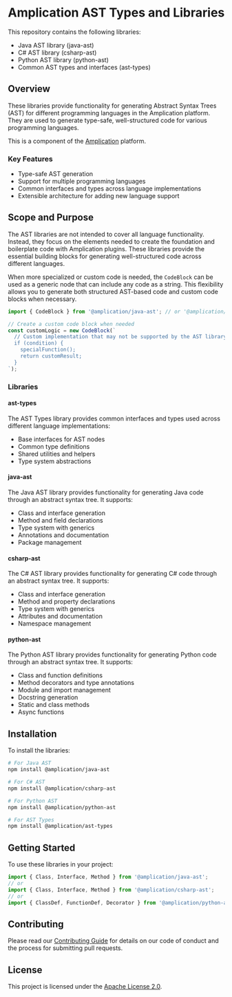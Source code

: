 # Amplication AST Types and Libraries

This repository contains the following libraries:

- Java AST library (java-ast)
- C# AST library (csharp-ast)
- Python AST library (python-ast)
- Common AST types and interfaces (ast-types)

## Overview

These libraries provide functionality for generating Abstract Syntax Trees (AST) for different programming languages in the Amplication platform. They are used to generate type-safe, well-structured code for various programming languages.

This is a component of the [Amplication](https://github.com/amplication/amplication) platform.

### Key Features

- Type-safe AST generation
- Support for multiple programming languages
- Common interfaces and types across language implementations
- Extensible architecture for adding new language support

## Scope and Purpose

The AST libraries are not intended to cover all language functionality. Instead, they focus on the elements needed to create the foundation and boilerplate code with Amplication plugins. These libraries provide the essential building blocks for generating well-structured code across different languages.

When more specialized or custom code is needed, the `CodeBlock` can be used as a generic node that can include any code as a string. This flexibility allows you to generate both structured AST-based code and custom code blocks when necessary.

```typescript
import { CodeBlock } from '@amplication/java-ast'; // or '@amplication/csharp-ast' or '@amplication/python-ast'

// Create a custom code block when needed
const customLogic = new CodeBlock(`
  // Custom implementation that may not be supported by the AST library directly
  if (condition) {
    specialFunction();
    return customResult;
  }
`);

```

### Libraries

#### ast-types
The AST Types library provides common interfaces and types used across different language implementations:
- Base interfaces for AST nodes
- Common type definitions
- Shared utilities and helpers
- Type system abstractions

#### java-ast
The Java AST library provides functionality for generating Java code through an abstract syntax tree. It supports:
- Class and interface generation
- Method and field declarations
- Type system with generics
- Annotations and documentation
- Package management

#### csharp-ast
The C# AST library provides functionality for generating C# code through an abstract syntax tree. It supports:
- Class and interface generation
- Method and property declarations
- Type system with generics
- Attributes and documentation
- Namespace management

#### python-ast
The Python AST library provides functionality for generating Python code through an abstract syntax tree. It supports:
- Class and function definitions
- Method decorators and type annotations
- Module and import management
- Docstring generation
- Static and class methods
- Async functions

## Installation

To install the libraries:

```bash
# For Java AST
npm install @amplication/java-ast

# For C# AST
npm install @amplication/csharp-ast

# For Python AST
npm install @amplication/python-ast

# For AST Types
npm install @amplication/ast-types
```

## Getting Started

To use these libraries in your project:

```typescript
import { Class, Interface, Method } from '@amplication/java-ast';
// or
import { Class, Interface, Method } from '@amplication/csharp-ast';
// or
import { ClassDef, FunctionDef, Decorator } from '@amplication/python-ast';
```

## Contributing

Please read our [Contributing Guide](CONTRIBUTING.md) for details on our code of conduct and the process for submitting pull requests.

## License

This project is licensed under the [Apache License 2.0](LICENSE). 